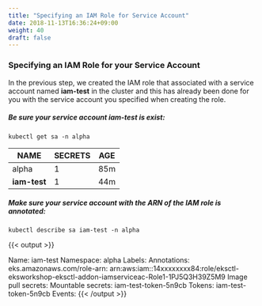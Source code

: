 ```yaml
---
title: "Specifying an IAM Role for Service Account"
date: 2018-11-13T16:36:24+09:00
weight: 40
draft: false
---
```


### Specifying an IAM Role for your Service Account

In the previous step, we created the IAM role that associated with a service account named **iam-test** in the cluster and this has already been done for you with the service account you specified when creating the role.

##### Be sure your service account iam-test is exist:

```
kubectl get sa -n alpha
```

| NAME | SECRETS | AGE |
| ---- | ------- | --- |
| alpha | 1 | 85m |
| **iam-test** | 1 | 44m |

##### Make sure your service account with the ARN of the IAM role is annotated:

```
kubectl describe sa iam-test -n alpha
```
{{< output >}}

Name:                iam-test
Namespace:           alpha
Labels:              <none>
Annotations:         eks.amazonaws.com/role-arn: arn:aws:iam::14xxxxxxxx84:role/eksctl-eksworkshop-eksctl-addon-iamserviceac-Role1-1PJ5Q3H39Z5M9
Image pull secrets:  <none>
Mountable secrets:   iam-test-token-5n9cb
Tokens:              iam-test-token-5n9cb
Events:              <none>
{{< /output >}}
